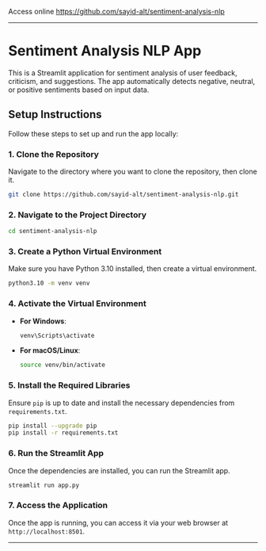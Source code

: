 
Access online
https://github.com/sayid-alt/sentiment-analysis-nlp

---

# Sentiment Analysis NLP App

This is a Streamlit application for sentiment analysis of user feedback, criticism, and suggestions. The app automatically detects negative, neutral, or positive sentiments based on input data.

## Setup Instructions

Follow these steps to set up and run the app locally:

### 1. Clone the Repository
Navigate to the directory where you want to clone the repository, then clone it.

```bash
git clone https://github.com/sayid-alt/sentiment-analysis-nlp.git
```

### 2. Navigate to the Project Directory
```bash
cd sentiment-analysis-nlp
```

### 3. Create a Python Virtual Environment
Make sure you have Python 3.10 installed, then create a virtual environment.

```bash
python3.10 -m venv venv
```

### 4. Activate the Virtual Environment
- **For Windows**:
  ```bash
  venv\Scripts\activate
  ```
- **For macOS/Linux**:
  ```bash
  source venv/bin/activate
  ```

### 5. Install the Required Libraries
Ensure `pip` is up to date and install the necessary dependencies from `requirements.txt`.

```bash
pip install --upgrade pip
pip install -r requirements.txt
```

### 6. Run the Streamlit App
Once the dependencies are installed, you can run the Streamlit app.

```bash
streamlit run app.py
```

### 7. Access the Application
Once the app is running, you can access it via your web browser at `http://localhost:8501`.

---


